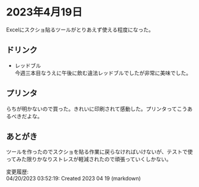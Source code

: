 # 2023年4月19日

Excelにスクショ貼るツールがとりあえず使える程度になった。

## ドリンク

- レッドブル  
今週三本目なうえに午後に飲む違法レッドブルでしたが非常に美味でした。

## プリンタ

らちが明かないので買った。きれいに印刷されて感動した。プリンタってこうあるべきだよな。

## あとがき

ツールを作ったのでスクショを貼る作業に戻らなければいけないが、テストで使ってみた限りかなりストレスが軽減されたので頑張っていくしかない。

変更履歴:  
04/20/2023 03:52:19: Created 2023 04 19 (markdown)  
